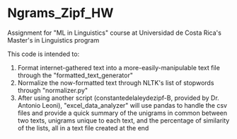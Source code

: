 # Ngrams_Zipf_HW
Assignment for "ML in Linguistics" course at Universidad de Costa Rica's Master's in Linguistics program

This code is intended to:
  1. Format internet-gathered text into a more-easily-manipulable text file through the "formatted_text_generator"
  2. Normalize the now-formatted text through NLTK's list of stopwords through "normalizer.py"
  3. After using another script (constantedelaleydezipf-B, provided by Dr. Antonio Leoni), "excel_data_analyzer" will use pandas to handle the csv files and provide a quick summary of the unigrams in common between two texts, unigrams unique to each text, and the percentage of similarity of the lists, all in a text file created at the end
